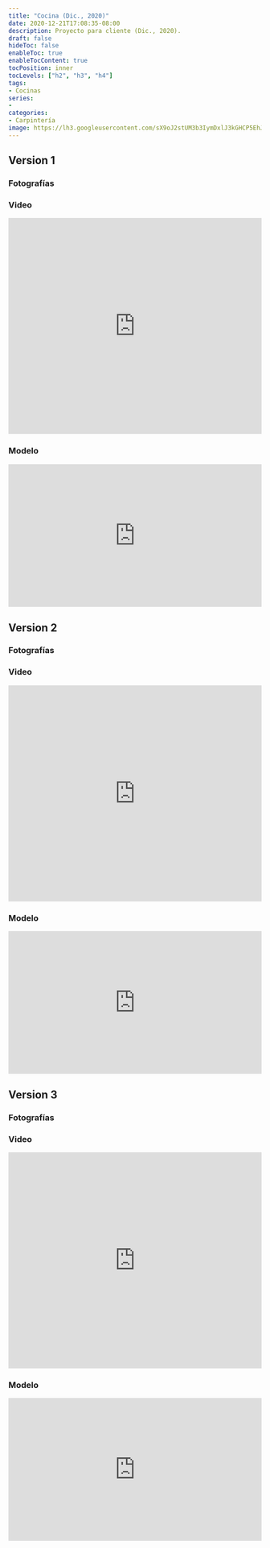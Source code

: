 ```yaml
---
title: "Cocina (Dic., 2020)"
date: 2020-12-21T17:08:35-08:00
description: Proyecto para cliente (Dic., 2020).
draft: false
hideToc: false
enableToc: true
enableTocContent: true
tocPosition: inner
tocLevels: ["h2", "h3", "h4"]
tags:
- Cocinas
series:
-
categories:
- Carpintería
image: https://lh3.googleusercontent.com/sX9oJ2stUM3b3IymDxlJ3kGHCP5EhJDU97lRy81L9PU0VjrDxHTItfCi9QwQITgL3AVqR5lAg5jg0ohG6KK3zQiWgE-Q89z7pQqxie5VuM_Q6oR-5wXygzjZAkeDBrgoQEKTct-lVw=w1920-h1080
---
```




## Version 1

### Fotografías

<script src="https://cdn.jsdelivr.net/npm/publicalbum@latest/embed-ui.min.js" async></script>
<div class="pa-gallery-player-widget" style="width:100%; height:480px; display:none;"
  data-link="https://photos.app.goo.gl/J2VG8t8sWvc8feh3A"
  data-title="Cocina-Dic.,2020-Version_1"
  data-description="13 new photos added to shared album">
  <object data="https://lh3.googleusercontent.com/9w2N0OKNvVX6UteulXmJg2aQpx95hdOhsZmdD2Xy7tniuW1LSTB5kTrkesZILKNWdX_QFeL3ZAPISG63mobNTDdmF53zJZkL7EWdA1yYatPUpL0w7gGu1AaXjjgt27l3ZcVE6hGIlw=w1920-h1080"></object>
  <object data="https://lh3.googleusercontent.com/10iqiWFftHyqmP9NvuZHiUPbsOhGWzANxHbYUMcN2vxZOMYbN4Ka_s3NajBy4cC2MsxhyYi4I9hKJH87Jx2ncU2tuZ0vtEbp9Lu3VNXPLMl2XFvXEWRYd1-LsVO509VRWhCM5XoQKw=w1920-h1080"></object>
  <object data="https://lh3.googleusercontent.com/Fyp4_Z9G2edT3R53wtT8vDsyTLE0RNmVJ33d8s9iENoYdogLxSzpDp2Iq7m7dIlR5VK0T1tT9TKtOXImu6AN7xV38REhFJaj_wj4RqO9YMLGQL8skR_msvGfvMLiO3Kbh5VM1LnXoA=w1920-h1080"></object>
  <object data="https://lh3.googleusercontent.com/k9xxhe270mV0ZojehEatlUQlGdzCp6QSn0sM7OYA3DDyqyGUIPxOPCCEk8DtNlJfhKhW8me1PqhJNojjYyuJYXOxPquNREo-mox2qfLMK5E1bcTjU39XHdyOWUj9fTcS6bWGZ8Bq2g=w1920-h1080"></object>
  <object data="https://lh3.googleusercontent.com/e9K9TeAOOKhRqU76mF_TwMOmrzPROzH1G-LAWLEHsvXZhWW5fcvLrUvRPe1B8ZcjyIkKp6blZqUq-IoZy5afpI4PRqQc8IcFhZcGhHo4wIFJaSyjtbOmG_GjElIig2uc8JWUQG_Q5g=w1920-h1080"></object>
  <object data="https://lh3.googleusercontent.com/WyIvbOBXfR29nr9ViYzJyOGJWjrYVvBG3BoIy--U4qtnYl3qj92GU0sYK-G4Psw8lUCKPQEprESf5VqKI23wdLItCFpSuw1HYNry6hKOVmpiKJgeHadhvk7-MfXonqAMYG52Ag7KRQ=w1920-h1080"></object>
  <object data="https://lh3.googleusercontent.com/vkrJZTi5ouMH5JbTQjSDUanh_dlx0EYpPn6BA5csHIfOAN7Cl8keDr-RqXZisxjckjlu-s0dII8iUZPXCUuzcoj9nR4Wqna84aGkYosCUyHzWm49nznqWSgAh8l5beT29I9W78avVQ=w1920-h1080"></object>
  <object data="https://lh3.googleusercontent.com/eTJ_unOc3ZNXArDTTbC3rUgKKRxS8oIPQTs7SrohgxQryknlkBNWrrYN9stREUrzk0uCYTX3UtChLY3FaX2OQzOQr6nM0UKL4FsZVSiRwgdhFmlwhlJmVXfo32Y6LVO6heVM_C4hWg=w1920-h1080"></object>
  <object data="https://lh3.googleusercontent.com/6-bnd7VXE3s4t_3V1ADUEXK9GZWu7ibDOv_7ZdW-kD7zOOl8Qc0BuLgkOxTRunIAzX3hOLUqs4NNJWRgL5C5Q_H8_3443DRWp6RMtdTfO71jZxY-8wvHaxr-TQytiQjLNi5R97tk1g=w1920-h1080"></object>
  <object data="https://lh3.googleusercontent.com/u80K40Qhegb9yoGHjANwz0IC8SlHOxkF3vYddFKV4o3klV_j5REHuxVV3ty7bxoMIkAZW4pUI8rnRkd8XvXBI2xd9kchE8PrDdeiurvrbrCdezNH6OobUjMzLra1iyF4SJXuvaXL2w=w1920-h1080"></object>
  <object data="https://lh3.googleusercontent.com/MH0X0fstf0r6hyoQ5q7W_yaLi50NQHK08I0bq2b2Ew_G66RnwlQ5DYtJPor5CySQN4ujS5K4sLnso1NeAo-hXgAwoDvnpJTs50VWr59dBU2sI0lTFH4Qb8-lapo8JZH2bBeMs4TYfQ=w1920-h1080"></object>
  <object data="https://lh3.googleusercontent.com/sX9oJ2stUM3b3IymDxlJ3kGHCP5EhJDU97lRy81L9PU0VjrDxHTItfCi9QwQITgL3AVqR5lAg5jg0ohG6KK3zQiWgE-Q89z7pQqxie5VuM_Q6oR-5wXygzjZAkeDBrgoQEKTct-lVw=w1920-h1080"></object>
  <object data="https://lh3.googleusercontent.com/YIOp2VaFDpXaAZuv9GCohSmNynh8d-AJ1ZLfy2zSQeGwce45-vsVWkYv_vYzKjUuiZPipqHcKCxfyyd-cT8vX64-VgsKhgg4-hdxqDFIAKOb4ODit5Fg7_WYh1YlpIxiC4WkZhtT6A=w1920-h1080"></object>
</div>


### Video

<iframe width="100%" height="430" src="https://www.youtube.com/embed/t6F9njA3zwA?autoplay=1&loop=1" frameborder="0"  allowfullscreen></iframe>


### Modelo

<div class='modelo-wrapper'> <div style="width: 100%; padding-bottom: 56.25%; position: relative"> <div style="position: absolute; top: 0; bottom: 0; left: 0; right: 0;"> <iframe src="https://app.modelo.io/embedded/VEvopzaBhE?viewport=false&autoplay=false&autoRotate=false&hideTools=false" style="width:100%;height:100%;" frameborder="0" mozallowfullscreen webkitallowfullscreen allowfullscreen ></iframe> </div> </div> </div>

## Version 2

### Fotografías

<script src="https://cdn.jsdelivr.net/npm/publicalbum@latest/embed-ui.min.js" async></script>
<div class="pa-gallery-player-widget" style="width:100%; height:480px; display:none;"
  data-link="https://photos.app.goo.gl/HeFUZPcDPrj4kyau5"
  data-title="Cocina-Dic.,2020-Version_2"
  data-description="10 new photos added to shared album">
  <object data="https://lh3.googleusercontent.com/pqhlhPqBO8AFnTe4WBmUVDRxAw4GljHFYS6XK0TOL5YxpDFcZbPGhYh9l0CzWVmUw1AeClHlvNyxuCWvL3xujCFqB1hyBertUMiP46r5SRPvtHkyMjslwGQR9Y0H56jyboK8wbwiqQ=w1920-h1080"></object>
  <object data="https://lh3.googleusercontent.com/9JrIavNkncsAT-RM5z151LNR02Gx05SgTGYzMO6OfHL4USHiuKBCNgHFv3OJdHY9mm2C1AJ_TRR8fVNvjvcNBb646JNi5HRA8Ud-z49hJz-MeRt3jBwbf68WsWP08TrxXCdbcFa-8w=w1920-h1080"></object>
  <object data="https://lh3.googleusercontent.com/FVdPUuog1kRG1luxbZCecLo2DCZ81Vp405QT0HomUHTBC5Hg4s-tMkA9g0_7oLYH1lyaAlY0E4QF8swb5PyodoA7r3U63YyorToItWQp1vbRuod-7bj8uLlgzummlgTKwfmI1l2vnA=w1920-h1080"></object>
  <object data="https://lh3.googleusercontent.com/QXkneePxcQwPndsegwxw24Db9VEo6By4VhQH-E-d6hL5x-4t07Eq9NP7QbLwKNFSU3TuMCvJe7bIBZVCM2HRPyD8dBtn0vS0ylLCcGQxk90-tS08eKz3wYRKkJ0p5ntVMIp0vHB2GA=w1920-h1080"></object>
  <object data="https://lh3.googleusercontent.com/UQOkyctNvRvJ4AcBvVXVTW4JpaPyCZXcDMbW0gmnYN3OOraxMMvARpJ84l5BnfvEmX1T-SviwjI0XjrwEDZuHBZ4FJi7SclYOeeu-G7Ydf8lDc6HPFu6gikaNftuR3epYX7M783g3A=w1920-h1080"></object>
  <object data="https://lh3.googleusercontent.com/UgG9T7P_SAKNHEwxNlywwtGw_fTYSOsAxxUTCGiJ3xJ7T9ek2xoGcClpB5WexmJGPrr-4gTcjfsWrMx3HY3mWyJfRJZtCksLK2EwgrcnK6R0lWkAZixnZ-QmezRrkQIlMlJeM6XBTg=w1920-h1080"></object>
  <object data="https://lh3.googleusercontent.com/X9GpckaK_pbqaRKdoHmDRJ9hnIG6rUG810QIkFhBqC6VndGJ3IVTYSI0tR655lM_gK8GqRmZvT281_WYWPYIkbcikFFLRlk9ROOkm9R_-lKJAyTxRxaVbrTs_b-MMr8q_zDgjyHyzQ=w1920-h1080"></object>
  <object data="https://lh3.googleusercontent.com/-n0OWQiFGrmBMIWRljxDnvzOtHPEsagiS-AI73b_AenatnOxDotJDidm3NOrj6yGW0Dz5eGaLurkQDt6Gz42LAzqTaiBN9fton3YVNUnn6U9Vpfg7yvG9UuKBcvF7h-LDLVseUIdzw=w1920-h1080"></object>
  <object data="https://lh3.googleusercontent.com/IjcmiYSlZdJgDXPzBbMtJ5xwNdPd8fMRN8Six7Y2cEIKruFFjGd9eBIBBEDQdjlaV_500ithfbDtE-nmt-9a45MyHNYCF5Bo-ktoGn0gNvN88zIJ-1yOlhkOia6MGnaKY7BUN0FLJA=w1920-h1080"></object>
  <object data="https://lh3.googleusercontent.com/X24AZP4S8h7NDgShAxiBhVEQpnGzvJOGBxnKTwwciF4a4P2ABiXKOzC9w31ygshWGRvQh1banmSAOn6IRKrHMo1SUkvjUnKxNu0czlLDXQqTJO99iSo6i52RGp4LtarEQ0G7xdz-mQ=w1920-h1080"></object>
</div>

### Video

<iframe width="100%" height="430" src="https://www.youtube.com/embed/Qslea7ID0wQ?autoplay=1&loop=1" frameborder="0"  allowfullscreen></iframe>

### Modelo

<div class='modelo-wrapper'> <div style="width: 100%; padding-bottom: 56.25%; position: relative"> <div style="position: absolute; top: 0; bottom: 0; left: 0; right: 0;"> <iframe src="https://app.modelo.io/embedded/BE1gWdstjM?viewport=false&autoplay=false&autoRotate=false&hideTools=false" style="width:100%;height:100%;" frameborder="0" mozallowfullscreen webkitallowfullscreen allowfullscreen ></iframe> </div> </div> </div>

## Version 3

### Fotografías

<script src="https://cdn.jsdelivr.net/npm/publicalbum@latest/embed-ui.min.js" async></script>
<div class="pa-gallery-player-widget" style="width:100%; height:480px; display:none;"
  data-link="https://photos.app.goo.gl/YkqDGSsEeLQh7rNv8"
  data-title="Cocina-Dic.,2020-Version_3"
  data-description="11 new photos added to shared album">
  <object data="https://lh3.googleusercontent.com/o6fo8DiX7HBHQrb6sox3_dzE7C3xIDkk9EcaS1_w_Mk8nCTKK4Wc8Peqft9IG0Kz1TA_WFXLAgdfHO5YhuOiMNQcnQNkuR-hn__JtaQkGj4WQn7Sw0UP3UUNVl0TNAtI3QoIsCEHBQ=w1920-h1080"></object>
  <object data="https://lh3.googleusercontent.com/-oNqW43tEopUukS_yQmaeQJJhZo8e8ULPrUWQfsHnIgOvWkyHFCAdf_PYHNpIBbnzYi3_pnjas1YWUYK4UWL8A8mU7TOS5onSGfIsVHGOHtn22AAqWyfPbXK53V_4rQfEnxgGN6DrQ=w1920-h1080"></object>
  <object data="https://lh3.googleusercontent.com/Ow-XKkX0nQcSXwjyuDUH9bNWSN76ayYoOfxDh2D5KmuEhohkN9mc7Yg7s1zijhjRZL71Noy-L2wDfwSZd9N83twSva2DQMO7nibuWSr6cYK21ZlhSblw2bp9Pus6f_PPLSqX4kCK7A=w1920-h1080"></object>
  <object data="https://lh3.googleusercontent.com/ypp5TcsmiPBFVFkb3NrC9zUMj7_AQeuTh6RlVqVfo-s9cURyA2V--iM0Ja9HXwr_po1T0m1beN3kM0j-qHj48p1uaOnaw0FE2XlS-X_VZz7887WHJ7XYUIzBbwvBHuvvwZmg9ogRyg=w1920-h1080"></object>
  <object data="https://lh3.googleusercontent.com/vI3eEw8oJvVZgY8Cin1yB6FeszVcVHFlp6NKOkT84KfEd3O6p3ye3oP2GJ8nmrA0I9RpLZGUxn5F1tX36bPlHH0jLFofoADdVJwKO3drZ5Mn9a-Pyd9ue7DIoVYc-pIsuzS-wqqkTg=w1920-h1080"></object>
  <object data="https://lh3.googleusercontent.com/bxsc4dIlETqGFsXzjwkP-Pmmo6zX9nodSbJe_TbKKNX_Ovlmn0vucO-cJ-30KnBsh3HPkIrtnm5wi8S85SV2yrAxZXkXUtEb6mtc4FaIDzEyjIL_Svvfj5bbMjG4_sEhntvcchqL6Q=w1920-h1080"></object>
  <object data="https://lh3.googleusercontent.com/SfNQAgBUtJsu28dovSFQE_F1ffyFQRS9pK-BEULHk4wqPLeScAj2MokCkd9XZi8BJvT08w9No2Zv_56K3TMtM6i9T-GV_TSTr_lDYEjOIkjYkhR-vv65dvq30t-7epqDthLX6-k2fQ=w1920-h1080"></object>
  <object data="https://lh3.googleusercontent.com/aNKBOuSmTNQaBzSJvnxdpHrK9V8PbzuiUI96gAUoF3IxDixB1ywdKk-Qpn_QKIKWE_jmGR4Vu6ueDv5vtxPfJvL6Px4y6x0Xah7BcTcWgFfn9bKhrDpPn2YIJNPbxkhBLQjviFDaxQ=w1920-h1080"></object>
  <object data="https://lh3.googleusercontent.com/U2OGrcokmzDtAa89EQHBHmXW5LoqwVXwLJb8JDOUaZ22zaYN2QR0AunmqJrJiXGAEwjfu3dtreJKRw8cOaQudz1oXyK8IjygLuCOq4JfwNNLrcwHm2OpjpaI06hIGSePCUDgSV-C6Q=w1920-h1080"></object>
  <object data="https://lh3.googleusercontent.com/8s79LfV9V8A2_AYL3Pkj9dojVsnnKcRrPgVJrTgh3zuxw23TkRAp95cJXWk4JUTYioNNBrN8wgpsQQfa07nWHRy18Oo5cIbvA_bix991a5gigEm8Gon8-dsD9jKZkHOMYE3GgrM1-A=w1920-h1080"></object>
  <object data="https://lh3.googleusercontent.com/r4RZVhIY9dTmPwk5cf1YtuNsWlBEGMKTYVCM0qRilrStDtGBxquTDnKe7Zxn2RqBlqhAgsonVanRNwcsg6Q_USNg-pxLVIpoQaFaENryyw2c50rKlrjQbBK1DWtmyS_M9LTNwNnkfw=w1920-h1080"></object>
</div>

### Video

<iframe width="100%" height="430" src="https://www.youtube.com/embed/YlAtOfJ-e2k?autoplay=1&loop=1" frameborder="0"  allowfullscreen></iframe>

### Modelo

<div class='modelo-wrapper'> <div style="width: 100%; padding-bottom: 56.25%; position: relative"> <div style="position: absolute; top: 0; bottom: 0; left: 0; right: 0;"> <iframe src="https://app.modelo.io/embedded/bPgJnG7cpV?viewport=false&autoplay=false&autoRotate=false&hideTools=false" style="width:100%;height:100%;" frameborder="0" mozallowfullscreen webkitallowfullscreen allowfullscreen ></iframe> </div> </div> </div>